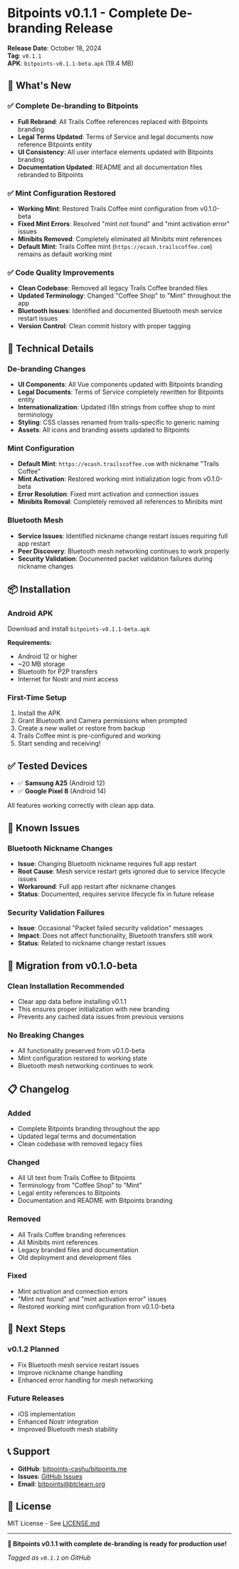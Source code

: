 # Bitpoints v0.1.1 - Complete De-branding Release

**Release Date**: October 18, 2024  
**Tag**: `v0.1.1`  
**APK**: `bitpoints-v0.1.1-beta.apk` (19.4 MB)

## 🎉 What's New

### ✅ **Complete De-branding to Bitpoints**

- **Full Rebrand**: All Trails Coffee references replaced with Bitpoints branding
- **Legal Terms Updated**: Terms of Service and legal documents now reference Bitpoints entity
- **UI Consistency**: All user interface elements updated with Bitpoints branding
- **Documentation Updated**: README and all documentation files rebranded to Bitpoints

### ✅ **Mint Configuration Restored**

- **Working Mint**: Restored Trails Coffee mint configuration from v0.1.0-beta
- **Fixed Mint Errors**: Resolved "mint not found" and "mint activation error" issues
- **Minibits Removed**: Completely eliminated all Minibits mint references
- **Default Mint**: Trails Coffee mint (`https://ecash.trailscoffee.com`) remains as default working mint

### ✅ **Code Quality Improvements**

- **Clean Codebase**: Removed all legacy Trails Coffee branded files
- **Updated Terminology**: Changed "Coffee Shop" to "Mint" throughout the app
- **Bluetooth Issues**: Identified and documented Bluetooth mesh service restart issues
- **Version Control**: Clean commit history with proper tagging

## 🔧 Technical Details

### De-branding Changes

- **UI Components**: All Vue components updated with Bitpoints branding
- **Legal Documents**: Terms of Service completely rewritten for Bitpoints entity
- **Internationalization**: Updated i18n strings from coffee shop to mint terminology
- **Styling**: CSS classes renamed from trails-specific to generic naming
- **Assets**: All icons and branding assets updated to Bitpoints

### Mint Configuration

- **Default Mint**: `https://ecash.trailscoffee.com` with nickname "Trails Coffee"
- **Mint Activation**: Restored working mint initialization logic from v0.1.0-beta
- **Error Resolution**: Fixed mint activation and connection issues
- **Minibits Removal**: Completely removed all references to Minibits mint

### Bluetooth Mesh

- **Service Issues**: Identified nickname change restart issues requiring full app restart
- **Peer Discovery**: Bluetooth mesh networking continues to work properly
- **Security Validation**: Documented packet validation failures during nickname changes

## 📦 Installation

### Android APK

Download and install `bitpoints-v0.1.1-beta.apk`

**Requirements:**

- Android 12 or higher
- ~20 MB storage
- Bluetooth for P2P transfers
- Internet for Nostr and mint access

### First-Time Setup

1. Install the APK
2. Grant Bluetooth and Camera permissions when prompted
3. Create a new wallet or restore from backup
4. Trails Coffee mint is pre-configured and working
5. Start sending and receiving!

## ✅ Tested Devices

- ✅ **Samsung A25** (Android 12)
- ✅ **Google Pixel 8** (Android 14)

All features working correctly with clean app data.

## 🐛 Known Issues

### Bluetooth Nickname Changes

- **Issue**: Changing Bluetooth nickname requires full app restart
- **Root Cause**: Mesh service restart gets ignored due to service lifecycle issues
- **Workaround**: Full app restart after nickname changes
- **Status**: Documented, requires service lifecycle fix in future release

### Security Validation Failures

- **Issue**: Occasional "Packet failed security validation" messages
- **Impact**: Does not affect functionality, Bluetooth transfers still work
- **Status**: Related to nickname change restart issues

## 🔄 Migration from v0.1.0-beta

### Clean Installation Recommended

- Clear app data before installing v0.1.1
- This ensures proper initialization with new branding
- Prevents any cached data issues from previous versions

### No Breaking Changes

- All functionality preserved from v0.1.0-beta
- Mint configuration restored to working state
- Bluetooth mesh networking continues to work

## 📋 Changelog

### Added

- Complete Bitpoints branding throughout the app
- Updated legal terms and documentation
- Clean codebase with removed legacy files

### Changed

- All UI text from Trails Coffee to Bitpoints
- Terminology from "Coffee Shop" to "Mint"
- Legal entity references to Bitpoints
- Documentation and README with Bitpoints branding

### Removed

- All Trails Coffee branding references
- All Minibits mint references
- Legacy branded files and documentation
- Old deployment and development files

### Fixed

- Mint activation and connection errors
- "Mint not found" and "mint activation error" issues
- Restored working mint configuration from v0.1.0-beta

## 🔮 Next Steps

### v0.1.2 Planned

- Fix Bluetooth mesh service restart issues
- Improve nickname change handling
- Enhanced error handling for mesh networking

### Future Releases

- iOS implementation
- Enhanced Nostr integration
- Improved Bluetooth mesh stability

## 📞 Support

- **GitHub**: [bitpoints-cashu/bitpoints.me](https://github.com/bitpoints-cashu/bitpoints.me)
- **Issues**: [GitHub Issues](https://github.com/bitpoints-cashu/bitpoints.me/issues)
- **Email**: bitpoints@btclearn.org

## 📄 License

MIT License - See [LICENSE.md](LICENSE.md)

---

**🎉 Bitpoints v0.1.1 with complete de-branding is ready for production use!**

_Tagged as `v0.1.1` on GitHub_
